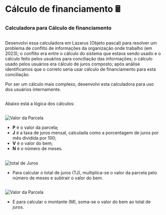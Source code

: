 # Cálculo de financiamento 🖩
### Calculadora para Cálculo de financiamento

##

Desenvolvi essa calculadora em Lazarus (Objeto pascal) para resolver um problema de conflito de informações da organização onde trabalho (em 2023); o conflito era entre o cálculo do sistema que estava sendo usado e o cálculo feito pelos usuários para conciliação das informações; o cálculo usado pelos usuários era cálculo de juros composto; após análise identificamos que o correto seria usar cálculo de financiamento para esta conciliação.

Por ser um cálculo mais complexo, desenvolvi esta calculadora para uso dos usuários internamente.

##

Abaixo está a lógica dos cálculos:

##

![Valor da Parcela](https://github.com/amancio10/calculo-financiamento/assets/48102777/5ab2bcb2-ce44-4b36-bba5-a54f0e083b48)

- **P** é o valor da parcela;
- **J** é a taxa de juros mensal, calculada como a porcentagem de juros por mês dividida por 100;
- **V** é o valor do bem;
- **N** é o número de meses.

##

![total de Juros](https://github.com/amancio10/calculo-financiamento/assets/48102777/dbdbc4d1-9430-4209-a8f9-1260456a5335)

- Para calcular o total de juros (TJ), multiplica-se o valor da parcela pelo número de meses e subtrair o valor do bem.

##

![Valor da Parcela](https://github.com/amancio10/calculo-financiamento/assets/48102777/62865504-3aa7-4a9b-8de3-61e71ed7fc88)

- E para calcular o montante (M), soma-se o valor do bem ao total de juros.
